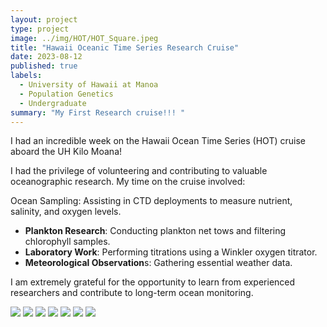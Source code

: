 ```yaml
---
layout: project
type: project
image: ../img/HOT/HOT_Square.jpeg
title: "Hawaii Oceanic Time Series Research Cruise"
date: 2023-08-12
published: true
labels:
  - University of Hawaii at Manoa
  - Population Genetics
  - Undergraduate
summary: "My First Research cruise!!! "
---
```


I had an incredible week on the Hawaii Ocean Time Series (HOT) cruise aboard the UH Kilo Moana!

I had the privilege of volunteering and contributing to valuable oceanographic research. My time on the cruise involved:

Ocean Sampling: Assisting in CTD deployments to measure nutrient, salinity, and oxygen levels.
- <b>Plankton Research</b>: Conducting plankton net tows and filtering chlorophyll samples.
- <b>Laboratory Work</b>: Performing titrations using a Winkler oxygen titrator.
- <b>Meteorological Observation</b>s: Gathering essential weather data.
  
I am extremely grateful for the opportunity to learn from experienced researchers and contribute to long-term ocean monitoring.

<img class="img-fluid" src="../img/HOT/HOT1.jpeg">
<img class="img-fluid" src="../img/HOT/HOT2.jpeg">
<img class="img-fluid" src="../img/HOT/HOT3.jpeg">
<img class="img-fluid" src="../img/HOT/HOT4.jpeg">
<img class="img-fluid" src="../img/HOT/HOT5.jpeg">
<img class="img-fluid" src="../img/HOT/HOT6.jpeg">
<img class="img-fluid" src="../img/HOT/HOT7.jpeg">
